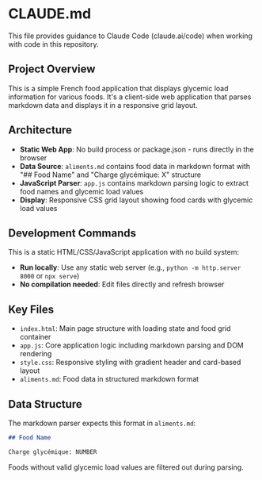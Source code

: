 # CLAUDE.md

This file provides guidance to Claude Code (claude.ai/code) when working with code in this repository.

## Project Overview

This is a simple French food application that displays glycemic load information for various foods. It's a client-side web application that parses markdown data and displays it in a responsive grid layout.

## Architecture

- **Static Web App**: No build process or package.json - runs directly in the browser
- **Data Source**: `aliments.md` contains food data in markdown format with "## Food Name" and "Charge glycémique: X" structure
- **JavaScript Parser**: `app.js` contains markdown parsing logic to extract food names and glycemic load values
- **Display**: Responsive CSS grid layout showing food cards with glycemic load values

## Development Commands

This is a static HTML/CSS/JavaScript application with no build system:

- **Run locally**: Use any static web server (e.g., `python -m http.server 8000` or `npx serve`)
- **No compilation needed**: Edit files directly and refresh browser

## Key Files

- `index.html`: Main page structure with loading state and food grid container
- `app.js`: Core application logic including markdown parsing and DOM rendering
- `style.css`: Responsive styling with gradient header and card-based layout
- `aliments.md`: Food data in structured markdown format

## Data Structure

The markdown parser expects this format in `aliments.md`:

```markdown
## Food Name

Charge glycémique: NUMBER
```

Foods without valid glycemic load values are filtered out during parsing.
